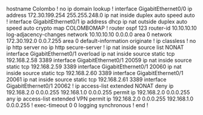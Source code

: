 hostname Colombo
!
no ip domain lookup
!
interface GigabitEthernet0/0
 ip address 172.30.199.254 255.255.248.0
 ip nat inside
 duplex auto
 speed auto
!
interface GigabitEthernet0/1
 ip address dhcp
 ip nat outside
 duplex auto
 speed auto
 crypto map COLOMBOMAP
!
router ospf 123
 router-id 10.10.10.10
 log-adjacency-changes
 network 10.10.10.10 0.0.0.0 area 0
 network 172.30.192.0 0.0.7.255 area 0
 default-information originate
!
ip classless
!
no ip http server
no ip http secure-server
!
ip nat inside source list NONAT interface GigabitEthernet0/1 overload
ip nat inside source static tcp 192.168.2.58 3389 interface GigabitEthernet0/1 20059
ip nat inside source static tcp 192.168.2.59 3389 interface GigabitEthernet0/1 20060
ip nat inside source static tcp 192.168.2.60 3389 interface GigabitEthernet0/1 20061
ip nat inside source static tcp 192.168.2.61 3389 interface GigabitEthernet0/1 20062
!
ip access-list extended NONAT
 deny   ip 192.168.2.0 0.0.0.255 192.168.1.0 0.0.0.255
 permit ip 192.168.2.0 0.0.0.255 any
ip access-list extended VPN
 permit ip 192.168.2.0 0.0.0.255 192.168.1.0 0.0.0.255
!
 exec-timeout 0 0
 logging synchronous
!
end
!